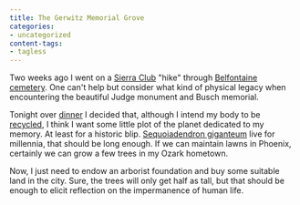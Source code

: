 ```yaml
---
title: The Gerwitz Memorial Grove
categories:
- uncategorized
content-tags:
- tagless
---
```


Two weeks ago I went on a [Sierra
Club][1] "hike" through [Belfontaine cemetery][2].  One can't help but consider what kind of physical legacy when encountering the beautiful Judge monument and Busch memorial.

   [1]: http://missouri.sierraclub.org/emg/
   [2]: http://www.bellefontainecemetery.com/

Tonight over [dinner][3] I decided that, although I intend my body to be [recycled][4], I think I want some little plot of the planet dedicated to my memory.  At least for a historic blip.  [Sequoiadendron giganteum][5] live for millennia, that should be long enough.  If we can maintain lawns in Phoenix, certainly we can grow a few trees in my Ozark hometown.

   [3]: http://www.saucecafe.com/citydiner/
   [4]: http://www.buddhistinformation.com/a_buddhist_message_on_organ_dona.htm
   [5]: http://www.floridata.com/ref/S/sequ_gig.cfm

Now, I just need to endow an arborist foundation and buy some suitable land in the city.  Sure, the trees will only get half as tall, but that should be enough to elicit reflection on the impermanence of human life.
